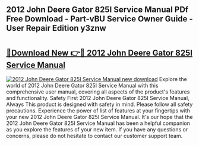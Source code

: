 ## 2012 John Deere Gator 825I Service Manual PDf Free Download - Part-vBU Service Owner Guide - User Repair Edition y3znw

# <h2><a href="http://bc95363.oget.top/?id=2012+John+Deere+Gator+825I+Service+Manual">🔗Download New 👉🔴 2012 John Deere Gator 825I Service Manual</a></h2>

[![2012 John Deere Gator 825I Service Manual new download](https://i.imgur.com/5g1atiW.png)](http://bc95363.oget.top/?id=2012+John+Deere+Gator+825I+Service+Manual)
Explore the world of 2012 John Deere Gator 825I Service Manual with this comprehensive user manual, covering all aspects of the product's features and functionality. Safety First 2012 John Deere Gator 825I Service Manual, Always This product is designed with safety in mind. Please follow all safety precautions. Experience the power of list of features at your fingertips with your new 2012 John Deere Gator 825I Service Manual. It's our hope that the 2012 John Deere Gator 825I Service Manual has been a helpful companion as you explore the features of your new item. If you have any questions or concerns, please do not hesitate to contact our customer support team.
